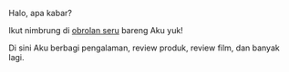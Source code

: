 Halo, apa kabar?

Ikut nimbrung di <a href="https://tinyurl.com/2p88nkr4">obrolan seru</a> bareng Aku yuk!

Di sini Aku berbagi pengalaman, review produk, review film, dan banyak lagi.
